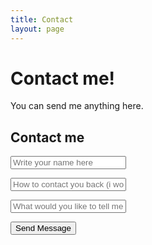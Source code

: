 ```yaml
---
title: Contact
layout: page
---
```

<!-- ![Profile Image]({{ site.url }}/{{ site.picture }})-->

<h1> Contact me! </h1>
<p>You can send me anything here.</p>

<form class="form" action="https://formspree.io/f/mjvpzlnd"
  method="POST">
  <h2>Contact me</h2>
  <p type="Name:"><input placeholder="Write your name here"></input></p>
  <p type="Email:"><input placeholder="How to contact you back (i won't spam you 🤞)"></input></p>
  <p type="Message:"><input placeholder="What would you like to tell me"></input></p>
  <button>Send Message</button>
</form>



